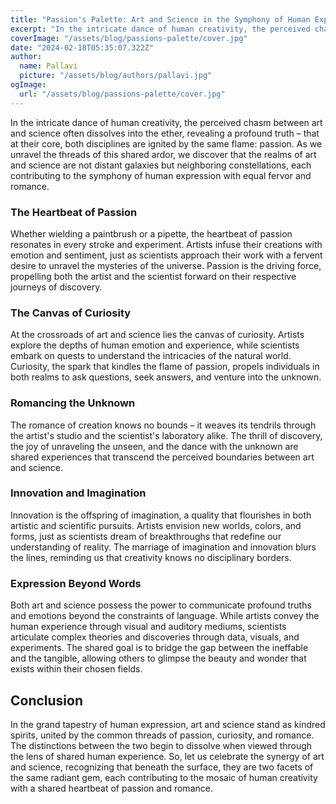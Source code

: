 ```yaml
---
title: "Passion's Palette: Art and Science in the Symphony of Human Expression"
excerpt: "In the intricate dance of human creativity, the perceived chasm between art and science often dissolves into the ether, revealing a profound truth – that at their core, both disciplines are ignited by the same flame: passion. As we unravel the threads of this shared ardor, we discover that the realms of art and science are not distant galaxies but neighboring constellations, each contributing to the symphony of human expression with equal fervor and romance."
coverImage: "/assets/blog/passions-palette/cover.jpg"
date: "2024-02-18T05:35:07.322Z"
author:
  name: Pallavi
  picture: "/assets/blog/authors/pallavi.jpg"
ogImage:
  url: "/assets/blog/passions-palette/cover.jpg"
---
```


In the intricate dance of human creativity, the perceived chasm between art and science often dissolves into the ether, revealing a profound truth – that at their core, both disciplines are ignited by the same flame: passion. As we unravel the threads of this shared ardor, we discover that the realms of art and science are not distant galaxies but neighboring constellations, each contributing to the symphony of human expression with equal fervor and romance.

### The Heartbeat of Passion
Whether wielding a paintbrush or a pipette, the heartbeat of passion resonates in every stroke and experiment. Artists infuse their creations with emotion and sentiment, just as scientists approach their work with a fervent desire to unravel the mysteries of the universe. Passion is the driving force, propelling both the artist and the scientist forward on their respective journeys of discovery.

### The Canvas of Curiosity
At the crossroads of art and science lies the canvas of curiosity. Artists explore the depths of human emotion and experience, while scientists embark on quests to understand the intricacies of the natural world. Curiosity, the spark that kindles the flame of passion, propels individuals in both realms to ask questions, seek answers, and venture into the unknown.

### Romancing the Unknown
The romance of creation knows no bounds – it weaves its tendrils through the artist's studio and the scientist's laboratory alike. The thrill of discovery, the joy of unraveling the unseen, and the dance with the unknown are shared experiences that transcend the perceived boundaries between art and science.

### Innovation and Imagination
Innovation is the offspring of imagination, a quality that flourishes in both artistic and scientific pursuits. Artists envision new worlds, colors, and forms, just as scientists dream of breakthroughs that redefine our understanding of reality. The marriage of imagination and innovation blurs the lines, reminding us that creativity knows no disciplinary borders.

### Expression Beyond Words
Both art and science possess the power to communicate profound truths and emotions beyond the constraints of language. While artists convey the human experience through visual and auditory mediums, scientists articulate complex theories and discoveries through data, visuals, and experiments. The shared goal is to bridge the gap between the ineffable and the tangible, allowing others to glimpse the beauty and wonder that exists within their chosen fields.

## Conclusion
In the grand tapestry of human expression, art and science stand as kindred spirits, united by the common threads of passion, curiosity, and romance. The distinctions between the two begin to dissolve when viewed through the lens of shared human experience. So, let us celebrate the synergy of art and science, recognizing that beneath the surface, they are two facets of the same radiant gem, each contributing to the mosaic of human creativity with a shared heartbeat of passion and romance.
